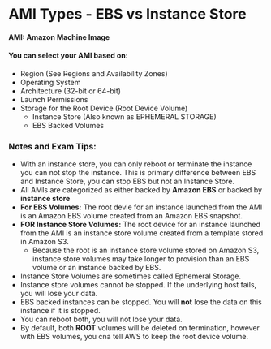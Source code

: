 # AMI Types - EBS vs Instance Store

#### AMI: Amazon Machine Image
#### You can select your AMI based on:
* Region (See Regions and Availability Zones)
* Operating System
* Architecture (32-bit or 64-bit)
* Launch Permissions
* Storage for the Root Device (Root Device Volume)
    * Instance Store (Also known as EPHEMERAL STORAGE)
    * EBS Backed Volumes

### Notes and Exam Tips:
* With an instance store, you can only reboot or terminate the instance you can not stop the instance. 
 This is primary difference between EBS and Instance Store, you can stop EBS but not an Instance Store.
* All AMIs are categorized as either backed by **Amazon EBS** or backed by **instance store**
* **For EBS Volumes:** The root devie for an instance launched from the AMI is an Amazon EBS volume created from an Amazon EBS snapshot.
* **FOR Instance Store Volumes:** The root device for an instance launched from the AMI is an instance store volume created from a template stored in Amazon S3.
    * Because the root is an instance store volume stored on Amazon S3, instance store volumes may take longer to provision than an EBS volume or an instance backed by EBS.
* Instance Store Volumes are sometimes called Ephemeral Storage.
* Instance store volumes cannot be stopped. If the underlying host fails, you will lose your data.
* EBS backed instances can be stopped. You will **not** lose the data on this instance if it is stopped.
* You can reboot both, you will not lose your data.
* By default, both **ROOT** volumes will be deleted on termination, however with EBS volumes, you cna tell AWS to keep the root device volume.
